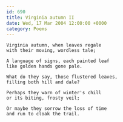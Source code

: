 ```yaml
---
id: 690
title: Virginia autumn II
date: Wed, 17 Mar 2004 12:00:00 +0000
category: Poems
---
```


    Virginia autumn, when leaves regale  
    with their moving, wordless tale;

    A language of signs, each painted leaf  
    like golden hands gone pale.

    What do they say, those flustered leaves,  
    filling both hill and dale?

    Perhaps they warn of winter's chill  
    or its biting, frosty veil;

    Or maybe they sorrow the loss of time  
    and run to cloak the trail.


